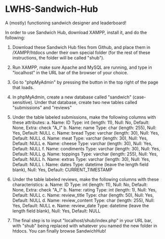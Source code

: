 # LWHS-Sandwich-Hub
A (mostly) functioning sandwich designer and leaderboard!

In order to use Sandwich Hub, download XAMPP, install it, and do the following:
1. Download these Sandwich Hub files from Github, and place them in /XAMPP/htdocs under their own special folder (for the rest of these instructions, the folder will be called "shub").

2. Run XAMPP, make sure Apache and MySQL are running, and type in "localhost" in the URL bar of the browser of your choice.

3. Go to "phpMyAdmin" by pressing the button in the top right of the page that loads.

4. In phpMyAdmin, create a new database called "sandwich" (case-sensitive). Under that database, create two new tables called "submissions" and "reviews"

5. Under the table labeled submissions, make the following columns with these attributes:
	a. Name: ID Type: int (length: 11), Null: No, Default: None, Extra: check "A_I"
	b. Name: name Type: char (length: 255), Null: Yes, Default: NULL
	c. Name: bread Type: varchar (length: 30), Null: Yes, Default: NULL
	d. Name: meat Type: varchar (length: 30), Null: Yes, Default: NULL
	e. Name: cheese Type: varchar (length: 30), Null: Yes, Default: NULL
	f. Name: condiments Type: varchar (length: 30), Null: Yes, Default: NULL
	g. Name: toppings Type: varchar (length: 255), Null: Yes, Default: NULL
	h. Name: extras Type: varchar (length: 30), Null: Yes, Default: NULL
	i. Name: dates Type: datetime (leave the length field blank), Null: Yes, Default: CURRENT_TIMESTAMP

6. Under the table labeled reviews, make the following columns with these characteristics:
	a. Name: ID Type: int (length: 11), Null: No, Default: None, Extra: check "A_I"
	b. Name: rating Type: int (length: 1), Null: Yes, Default: NULL
	c. Name: review_title Type: char (length: 50), Null: Yes, Default: NULL
	d. Name: review_content Type: char (length: 255), Null: Yes, Default: NULL
	e. Name: review_date Type: datetime (leave the length field blank), Null: Yes, Default: NULL

7. The final step is to input "localhost/shub/index.php" in your URL bar, with "shub" being replaced with whatever you named the new folder in htdocs. You can finally browse SandwichHub!